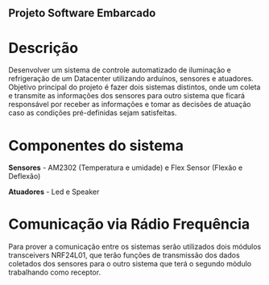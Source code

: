 ## Projeto Software Embarcado

# Descrição

Desenvolver um sistema de controle automatizado de iluminação e refrigeração
de um Datacenter utilizando arduínos, sensores e atuadores. Objetivo principal
do projeto é fazer dois sistemas distintos, onde um coleta e transmite as informações dos 
sensores para outro sistema que ficará responsável por receber as informações e tomar as 
decisões de atuação caso as condições pré-definidas sejam satisfeitas.

# Componentes do sistema

**Sensores** - AM2302 (Temperatura e umidade) e Flex Sensor (Flexão e Deflexão)

**Atuadores** - Led e Speaker

# Comunicação via Rádio Frequência

Para prover a comunicação entre os sistemas serão utilizados dois módulos transceivers NRF24L01,
que terão funções de transmissão dos dados coletados dos sensores para o outro sistema que terá
o segundo módulo trabalhando como receptor.
